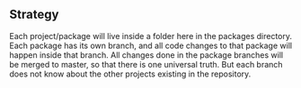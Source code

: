 ## Strategy
Each project/package will live inside a folder here in the packages directory.
Each package has its own branch, and all code changes to that package will happen inside that branch.
All changes done in the package branches will be merged to master, so that there is one universal truth.
But each branch does not know about the other projects existing in the repository.